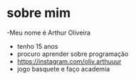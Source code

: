 # sobre mim

-Meu nome é Arthur Oliveira
- tenho 15 anos 
- procuro aprender sobre programação 
- https://instagram.com/oliv.arthuuur
- jogo basquete e faço academia
